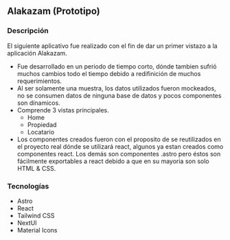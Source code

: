 ## Alakazam (Prototipo)
### Descripción
El siguiente aplicativo fue realizado con el fin de dar un primer vistazo a la aplicación Alakazam. 
- Fue desarrollado en un periodo de tiempo corto, dónde tambien sufrió muchos cambios todo el tiempo debido a redifinición de muchos requerimientos.
- Al ser solamente una muestra, los datos utilizados fueron mockeados, no se consumen datos de ninguna base de datos y pocos componentes son dínamicos.
- Comprende 3 vistas principales.
    - Home
    - Propiedad
    - Locatario
- Los componentes creados fueron con el proposito de se reutilizados en el proyecto real dónde se utilizará react, algunos ya estan creados como componentes react. Los demás son componentes .astro pero éstos son fácilmente exportables a react debido a que en su mayoria son solo HTML & CSS.

### Tecnologías 
- Astro
- React
- Tailwind CSS
- NextUI
- Material Icons
